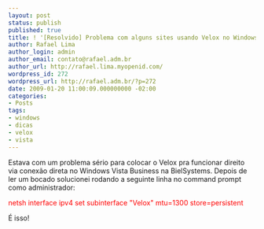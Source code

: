 ```yaml
---
layout: post
status: publish
published: true
title: ! '[Resolvido] Problema com alguns sites usando Velox no Windows Vista'
author: Rafael Lima
author_login: admin
author_email: contato@rafael.adm.br
author_url: http://rafael.lima.myopenid.com/
wordpress_id: 272
wordpress_url: http://rafael.adm.br/?p=272
date: 2009-01-20 11:00:09.000000000 -02:00
categories:
- Posts
tags:
- windows
- dicas
- velox
- vista
---
```

Estava com um problema s&eacute;rio para colocar o Velox pra funcionar direito via conex&atilde;o direta no Windows Vista Business na BielSystems. Depois de ler um bocado solucionei rodando a seguinte linha no command prompt como administrador:

<span style="color: #ff0000;">netsh interface ipv4 set subinterface "Velox" mtu=1300 store=persistent</span>

&Eacute; isso!
